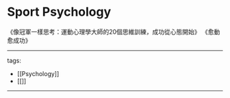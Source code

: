 # Sport Psychology

《像冠軍一樣思考：運動心理學大師的20個思維訓練，成功從心態開始》
《愈動愈成功》



---
tags:
  - [[Psychology]]
  - [[]]
---